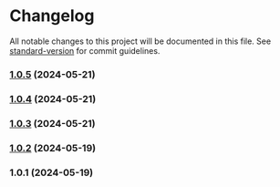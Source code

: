 # Changelog

All notable changes to this project will be documented in this file. See [standard-version](https://github.com/conventional-changelog/standard-version) for commit guidelines.

### [1.0.5](https://github.com/Visionary-Code-Works/vcw-scss-layout/compare/v1.0.4...v1.0.5) (2024-05-21)

### [1.0.4](https://github.com/Visionary-Code-Works/vcw-scss-layout/compare/v1.0.3...v1.0.4) (2024-05-21)

### [1.0.3](https://github.com/Visionary-Code-Works/vcw-scss-layout/compare/v1.0.2...v1.0.3) (2024-05-21)

### [1.0.2](https://github.com/Visionary-Code-Works/vcw-scss-layout/compare/v1.0.1...v1.0.2) (2024-05-19)

### 1.0.1 (2024-05-19)
